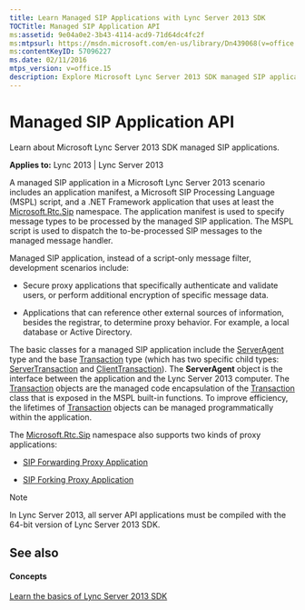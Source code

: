 ```yaml
---
title: Learn Managed SIP Applications with Lync Server 2013 SDK
TOCTitle: Managed SIP Application API
ms:assetid: 9e04a0e2-3b43-4114-acd9-71d64dc4fc2f
ms:mtpsurl: https://msdn.microsoft.com/en-us/library/Dn439068(v=office.15)
ms:contentKeyID: 57096227
ms.date: 02/11/2016
mtps_version: v=office.15
description: Explore Microsoft Lync Server 2013 SDK managed SIP applications. Understand application manifest, MSPL script, .NET Framework application, and more. Enhance your knowledge on SIP Forwarding and Forking Proxy Applications.
---
```


# Managed SIP Application API

Learn about Microsoft Lync Server 2013 SDK managed SIP applications.


**Applies to:** Lync 2013 | Lync Server 2013

A managed SIP application in a Microsoft Lync Server 2013 scenario includes an application manifest, a Microsoft SIP Processing Language (MSPL) script, and a .NET Framework application that uses at least the [Microsoft.Rtc.Sip](https://msdn.microsoft.com/en-us/library/jj266253\(v=office.15\)) namespace. The application manifest is used to specify message types to be processed by the managed SIP application. The MSPL script is used to dispatch the to-be-processed SIP messages to the managed message handler.

Managed SIP application, instead of a script-only message filter, development scenarios include:

  - Secure proxy applications that specifically authenticate and validate users, or perform additional encryption of specific message data.

  - Applications that can reference other external sources of information, besides the registrar, to determine proxy behavior. For example, a local database or Active Directory.

The basic classes for a managed SIP application include the [ServerAgent](https://msdn.microsoft.com/en-us/library/jj266157\(v=office.15\)) type and the base [Transaction](https://msdn.microsoft.com/en-us/library/jj265742\(v=office.15\)) type (which has two specific child types: [ServerTransaction](https://msdn.microsoft.com/en-us/library/jj265462\(v=office.15\)) and [ClientTransaction](https://msdn.microsoft.com/en-us/library/jj265716\(v=office.15\))). The **ServerAgent** object is the interface between the application and the Lync Server 2013 computer. The [Transaction](https://msdn.microsoft.com/en-us/library/jj265742\(v=office.15\)) objects are the managed code encapsulation of the [Transaction](https://msdn.microsoft.com/en-us/library/hh347122\(v=office.15\)) class that is exposed in the MSPL built-in functions. To improve efficiency, the lifetimes of [Transaction](https://msdn.microsoft.com/en-us/library/jj265742\(v=office.15\)) objects can be managed programmatically within the application.

The [Microsoft.Rtc.Sip](https://msdn.microsoft.com/en-us/library/jj266253\(v=office.15\)) namespace also supports two kinds of proxy applications:

  - [SIP Forwarding Proxy Application](managed-sip-application-as-forwarding-proxy.md)

  - [SIP Forking Proxy Application](managed-sip-application-as-forking-proxy.md)


> [!NOTE]
> <P>In Lync Server 2013, all server API applications must be compiled with the 64-bit version of Lync Server 2013 SDK.</P>



## See also

#### Concepts

[Learn the basics of Lync Server 2013 SDK](learn-the-basics-of-lync-server-2013-sdk.md)

